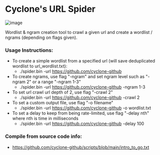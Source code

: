 # Cyclone's URL Spider

![image](https://i.imgur.com/qc6XviF.png)

Wordlist & ngram creation tool to crawl a given url and create a wordlist / ngrams (depending on flags given).
### Usage Instructions:
- To create a simple wordlist from a specified url (will save deduplicated wordlist to url_wordlist.txt):
  - ./spider.bin -url https://github.com/cyclone-github
- To create ngrams, use flag "-ngram" and set ngram level such as "-ngram 2" or a range "-ngram 1-3"
  - ./spider.bin -url https://github.com/cyclone-github -ngram 1-3
- To set url crawl url depth of 2, use flag "-crawl 2"
  - ./spider.bin -url https://github.com/cyclone-github -crawl 2
- To set a custom output file, use flag "-o filename"
  - ./spider.bin -url https://github.com/cyclone-github -o wordlist.txt
- To set a delay to keep from being rate-limited, use flag "-delay nth" where nth is time in milliseconds
  - ./spider.bin -url https://github.com/cyclone-github -delay 100

### Compile from source code info:
- https://github.com/cyclone-github/scripts/blob/main/intro_to_go.txt
